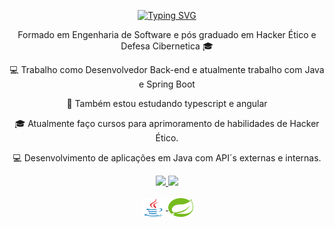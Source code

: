 <p align="center">
  <a href="https://git.io/typing-svg">
    <img src="https://readme-typing-svg.demolab.com?font=Fira+Code&weight=600&size=25&pause=1000&color=ffffff&random=false&width=435&height=40&lines=Ol%C3%A1%2C+eu+sou+Breno+Augusto!+%E2%98%95%F0%9F%92%BB%F0%9F%8C%9" alt="Typing SVG">
  </a>
</p>

<div align="center">

 Formado em Engenharia de Software e pós graduado em Hacker Ético e Defesa Cibernetica :mortar_board:

:computer: Trabalho como  Desenvolvedor Back-end e atualmente trabalho com Java e Spring Boot

🌱 Também estou estudando typescript e angular

:mortar_board: Atualmente faço cursos para aprimoramento de habilidades de Hacker Ético. 

:computer: Desenvolvimento de aplicações em Java com API´s externas e internas. 

</div>
<div align="center">
  <a href="https://github.com/brenoaugustoalves">
  <img height="150em" src="https://github-readme-stats.vercel.app/api?username=brenoaugustoalves&show_icons=true&theme=dark&include_all_commits=false&count_private=true"/>
  <img height="150em" src="https://github-readme-stats.vercel.app/api/top-langs/?username=brenoaugustoalves&layout=compact&langs_count=10&theme=dark"/>
</div>

  <div style="display: inline_block" align="center"><br>
  <img align="center" alt="Java" height="30" width="40" src="https://raw.githubusercontent.com/devicons/devicon/master/icons/java/java-original.svg">
  <img align="center" alt="spring" height="30" width="40" src="https://raw.githubusercontent.com/devicons/devicon/master/icons/spring/spring-original.svg">
